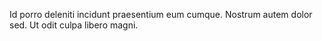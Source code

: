 Id porro deleniti incidunt praesentium eum cumque. Nostrum autem dolor sed. Ut odit culpa libero magni.